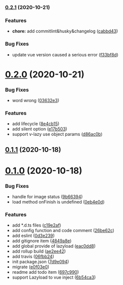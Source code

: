 ### [0.2.1](https://github.com/murongg/vue3-lazyload/compare/0.2.0...0.2.1) (2020-10-21)


### Features

* **chore:** add commitlint&husky&changelog ([cabbd43](https://github.com/murongg/vue3-lazyload/commit/cabbd43b7ac3203d5e30c7f8be98ad2e0c4e2026))


### Bug Fixes

* update vue version caused a serious error ([f33bf8d](https://github.com/murongg/vue3-lazyload/commit/f33bf8d570a18de6ee1e65ebd9d64d1c3dfc2157))

# [0.2.0](https://github.com/murongg/vue3-lazyload/compare/0.1.1...0.2.0) (2020-10-21)


### Bug Fixes

* word wrong ([03632e3](https://github.com/murongg/vue3-lazyload/commit/03632e3f6d8f5f80fcdcc40aaf9cc475bba4e560))


### Features

* add lifecycle ([8e4cb15](https://github.com/murongg/vue3-lazyload/commit/8e4cb15577f9c52028dbba2b39eab72b3041bc1f))
* add silent option ([e17b503](https://github.com/murongg/vue3-lazyload/commit/e17b50364c937b221e0d37574cca8cf466191f29))
* support v-lazy use object params ([d86ac0b](https://github.com/murongg/vue3-lazyload/commit/d86ac0ba9a06fe5da3f023d242949a118c54f397))



## [0.1.1](https://github.com/murongg/vue3-lazyload/compare/0.1.0...0.1.1) (2020-10-18)



# [0.1.0](https://github.com/murongg/vue3-lazyload/compare/7d9e0949296d9dc46a4f67e753f19c5d9e8f4c07...0.1.0) (2020-10-18)


### Bug Fixes

* handle for image status ([9b66394](https://github.com/murongg/vue3-lazyload/commit/9b66394377cee01a9f070da23b306f1467cdae6a))
* load method onFinish is undefined ([0eb4e0d](https://github.com/murongg/vue3-lazyload/commit/0eb4e0d8d41af133384540e8293209962a865d8a))


### Features

* add *.d.ts files ([c19e2af](https://github.com/murongg/vue3-lazyload/commit/c19e2af0503074a8493ae24456e0aad3d29d467d))
* add config function and code comment ([26be62c](https://github.com/murongg/vue3-lazyload/commit/26be62cc59bec7b29f9d1a86b1319ebe1cda86cf))
* add eslint ([0d3e239](https://github.com/murongg/vue3-lazyload/commit/0d3e23904adb94fe8ba422f6e556b6ac7ee7112c))
* add gitignore item ([4849a8e](https://github.com/murongg/vue3-lazyload/commit/4849a8e8cc3debe9f2d9b351be68308669fe55b5))
* add global provide of lazyload ([eac0dd8](https://github.com/murongg/vue3-lazyload/commit/eac0dd849dc1ae978957631b9506fc5518fd0002))
* add rollup build ([ae2ee42](https://github.com/murongg/vue3-lazyload/commit/ae2ee4246cd61f7b7cee467c5fea4a87074deac8))
* add travis ([06fbb24](https://github.com/murongg/vue3-lazyload/commit/06fbb240ef39a3649545454de937555c4b39cce6))
* init package.json ([7d9e094](https://github.com/murongg/vue3-lazyload/commit/7d9e0949296d9dc46a4f67e753f19c5d9e8f4c07))
* migrate ([e0f03e0](https://github.com/murongg/vue3-lazyload/commit/e0f03e0e7be88a8603f50cc21cb260c9fdb69371))
* readme add todo item ([697c990](https://github.com/murongg/vue3-lazyload/commit/697c9908664c160e6a739bc19d33fc438e7a754c))
* support Lazyload to vue inject ([6b54ca3](https://github.com/murongg/vue3-lazyload/commit/6b54ca3eda4c82f1e90f9e08bfeeb06fa508b82b))



